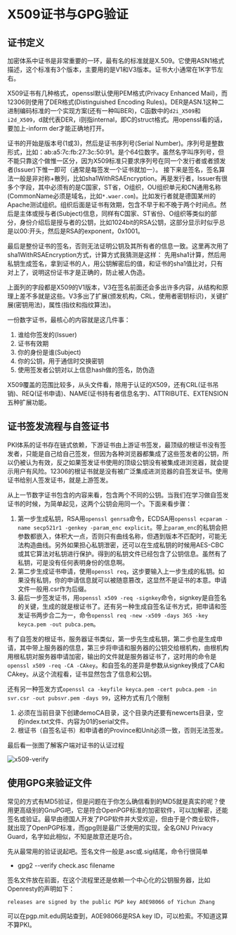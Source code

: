 X509证书与GPG验证
====
证书定义
--
加密体系中证书是非常重要的一环，最有名的标准就是X.509。它使用ASN1格式描述，这个标准有3个版本，主要用的是V1和V3版本。证书大小通常在1K字节左右。

X509证书有几种格式，openssl默认使用PEM格式(Privacy Enhanced Mail)，而12306则使用了DER格式(Distinguished Encoding Rules)。DER是ASN.1这种二进制编码标准的一个实现方案(还有一种叫BER)，C函数中的`d2i_X509`和`i2d_X509`，d就代表DER，i则指internal，即C的struct格式。用openssl看的话，要加上-inform der才能正确地打开。

证书的开始是版本号(1或3)，然后是证书序列号(Serial Number)。序列号是整数形式，比如：ab:a5:7c:fb:27:3c:50:91。是个64位数字。虽然名字叫序列号，但不能只靠这个做惟一区分，因为X509标准只要求序列号在同一个发行者或者颁发者(Issuer)下惟一即可（通常是每签发一个证书就加一）。
接下来是签名，签名算法一般是非对称+散列，比如sha1WithRSAEncryption。再是发行者，Issuer有很多个字段，其中必须有的是C国家，ST省，O组织，OU组织单元和CN通用名称(CommonName必须是域名，比如`*.waer.com`)。比如发行者就是德国某州的Apache测试组织。组织后面是证书有效期，包含不早于和不晚于两个时间点。然后是主体或授与者(Subject)信息，同样有C国家、ST省份、O组织等类似的部分，身份介绍后是授与者的公钥，比如1024bit的RSA公钥，这部分显示时似乎总是以00:开头，然后是RSA的exponent，0x1001。

最后是整份证书的签名，否则无法证明公钥及其所有者的信息一致。这里再次用了sha1WithRSAEncryption方式，计算方式我猜测是这样：
先用sha1计算，然后用私钥生成签名，拿到证书的人，用公钥解密后的值，和证书的sha1值比对，只有对上了，说明这份证书才是正确的，防止被人伪造。

上面列的字段都是X509的V1版本，V3在签名前面还会多出许多内容，从结构和原理上差不多就是这些。V3多出了扩展(颁发机构，CRL，使用者密钥标识)，关键扩展(密钥用法)，属性(指纹和指纹算法)。

一份数字证书，最核心的内容就是这几件事：

1. 谁给你签发的(Issuer)
2. 证书有效期
3. 你的身份是谁(Subject)
4. 你的公钥，用于通信时交换密钥
5. 使用签发者公钥对以上信息hash做的签名，防伪造

X509覆盖的范围比较多，从头文件看，除用于认证的X509，还有CRL(证书吊销)、REQ(证书申请)、NAME(证书持有者信息名字)、ATTRIBUTE、EXTENSION五种扩展功能。

证书签发流程与自签证书
--
PKI体系的证书存在链式依赖，下游证书由上游证书签发，最顶级的根证书没有签发者，只能是自己给自己签发，但因为各种浏览器都集成了这些签发者的公钥，所以仍被认为有效，反之如果签发证书使用的顶级公钥没有被集成进浏览器，就会提示用户有风险。12306的根证书就是没有被广泛集成进浏览器的自签发证书。使用证书给别人签发证书，就是上游签发。

从上一节数字证书包含的内容来看，包含两个不同的公钥。当我们在学习做自签发证书的时候，为简单起见，这两个公钥会用同一个。下面来看步骤：

1. 第一步生成私钥，RSA用`openssl genrsa`命令，ECDSA用`openssl ecparam -name secp521r1 -genkey -param_enc explicit`。带上`param_enc`的私钥会把参数都嵌入，体积大一点，否则只有曲线名称，但遇到版本不匹配时，可能无法构造曲线。另外如果担心私钥泄密，还可以在生成私钥的时候用AES-CBC或其它算法对私钥进行保护。得到的私钥文件已经包含了公钥信息。虽然有了私钥，可是没有任何表明身份的信息啊。
2. 第二步生成证书申请，使用`openssl req`，这步要输入上一步生成的私钥。如果没有私钥，你的申请信息就可以被随意篡改，这显然不是证书的本意。申请文件一般用.csr作为后缀。
3. 最后一步签发证书，用`openssl x509 -req -signkey`命令，signkey是自签名的关键，生成的就是根证书了。还有另一种生成自签名证书方式，把申请和签发证书两步合二为一，命令`openssl req -new -x509 -days 365 -key keyca.pem -out pubca.pem`。

有了自签发的根证书，服务器证书类似，第一步先生成私钥，第二步也是生成申请，其中带上服务器的信息，第三步将申请和服务器的公钥交给根机构，由根机构用根私钥对服务器申请加密，输出的文件就是服务器证书了，这时用的命令是`openssl x509 -req -CA -CAkey`。和自签名的差异是参数从signkey换成了CA和CAkey。从这个流程看，证书显然包含了信息和公钥。

还有另一种签发方式`openssl ca -keyfile keyca.pem -cert pubca.pem -in svr.csr -out pubsvr.pem -days 99`，这种方式有几个限制

1. 必须在当前目录下创建demoCA目录，这个目录内还要有newcerts目录，空的index.txt文件、内容为01的serial文件。
2. 根证书（自签名证书）和申请者的Province和Unit必须一致，否则无法签发。

最后看一张图了解客户端对证书的认证过程

![x509-verify](/img/x509-verify.png)

使用GPG来验证文件
--
常见的方式有MD5验证，但是问题在于你怎么确信看到的MD5就是真实的呢？使用更高级别的GnuPG吧，它是符合OpenPGP标准的加密软件，可以加解密，还能签名或验证。最早由德国人开发了PGP软件并大受欢迎，但由于是个商业软件，就出现了OpenPGP标准，而gpg则是最广泛使用的实现，全名GNU Privacy Guard，名字如此相似，不知是故意还是巧合。

先从最常用的验证说起吧。签名文件一般是.asc或.sig结尾，命令行很简单

* gpg2 --verify check.asc filename

签名文件放在前面，在这个流程里还是依赖一个中心化的公钥服务器，比如Openresty的声明如下：

    releases are signed by the public PGP key A0E98066 of Yichun Zhang

可以在pgp.mit.edu网站查到，A0E98066是RSA key ID，可以检索。不知道这算不算PKI。